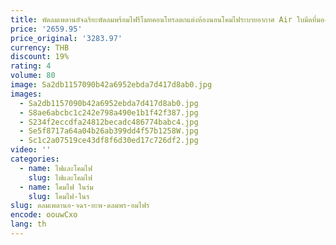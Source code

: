 ```yaml
---
title: พัดลมเพดานอัจฉริยะพัดลมพร้อมไฟรีโมทคอนโทรลตกแต่งห้องนอนโคมไฟระบายอากาศ Air ใบมีดที่มองไม่เห็น Retractable เงียบ
price: '2659.95'
price_original: '3283.97'
currency: THB
discount: 19%
rating: 4
volume: 80
image: Sa2db1157090b42a6952ebda7d417d8ab0.jpg
images:
  - Sa2db1157090b42a6952ebda7d417d8ab0.jpg
  - S8ae6abcbc1c242e798a490e1b1f42f387.jpg
  - S234f2eccdfa24812becadc486774babc4.jpg
  - Se5f8717a64a04b26ab399dd4f57b1258W.jpg
  - Sc1c2a07519ce43df8f6d30ed17c726df2.jpg
video: ''
categories:
  - name: ไฟและโคมไฟ
    slug: ไฟและโคมไฟ
  - name: โคมไฟ ในร่ม
    slug: โคมไฟ-ในร
slug: ดลมเพดานอ-จฉร-ยะพ-ดลมพร-อมไฟร
encode: oouwCxo
lang: th
---
```

  